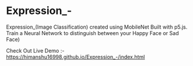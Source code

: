 # Expression_-
Expression_(Image Classification) created using MobileNet Built with p5.js.  Train a Neural Network to distinguish between your Happy Face or Sad Face)

Check Out Live Demo :- https://himanshu16998.github.io/Expression_-/index.html
